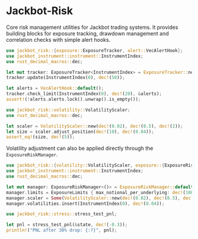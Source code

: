 # Jackbot-Risk
Core risk management utilities for Jackbot trading systems.
It provides building blocks for exposure tracking, drawdown
management and correlation checks with simple alert hooks.

```rust
use jackbot_risk::{exposure::ExposureTracker, alert::VecAlertHook};
use jackbot_instrument::instrument::InstrumentIndex;
use rust_decimal_macros::dec;

let mut tracker: ExposureTracker<InstrumentIndex> = ExposureTracker::new();
tracker.update(InstrumentIndex(0), dec!(50));

let alerts = VecAlertHook::default();
tracker.check_limit(InstrumentIndex(0), dec!(20), &alerts);
assert!(!alerts.alerts.lock().unwrap().is_empty());
```

```rust
use jackbot_risk::volatility::VolatilityScaler;
use rust_decimal_macros::dec;

let scaler = VolatilityScaler::new(dec!(0.02), dec!(0.5), dec!(2));
let size = scaler.adjust_position(dec!(10), dec!(0.04));
assert_eq!(size, dec!(5));
```

Volatility adjustment can also be applied directly through the `ExposureRiskManager`.

```rust
use jackbot_risk::{volatility::VolatilityScaler, exposure::{ExposureRiskManager, ExposureLimits}};
use jackbot_instrument::instrument::InstrumentIndex;
use rust_decimal_macros::dec;

let mut manager: ExposureRiskManager<()> = ExposureRiskManager::default();
manager.limits = ExposureLimits { max_notional_per_underlying: dec!(1000), ..Default::default() };
manager.scaler = Some(VolatilityScaler::new(dec!(0.02), dec!(0.5), dec!(2)));
manager.volatilities.insert(InstrumentIndex(0), dec!(0.04));
```

```rust
use jackbot_risk::stress::stress_test_pnl;

let pnl = stress_test_pnl(&state, dec!(-0.3));
println!("PNL after 30% drop: {:?}", pnl);
```

